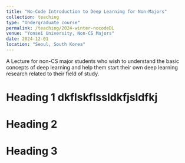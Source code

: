 ```yaml
---
title: "No-Code Introduction to Deep Learning for Non-Majors"
collection: teaching
type: "Undergraduate course"
permalink: /teaching/2024-winter-nocodeDL
venue: "Yonsei University, Non-CS Majors"
date: 2024-12-01
location: "Seoul, South Korea"
---
```


A Lecture for non-CS major students who wish to understand the basic concepts of deep learning and help them start their own deep learning research related to their field of study.

Heading 1
dkflskflssldkfjsldfkj
======

Heading 2
======

Heading 3
======
